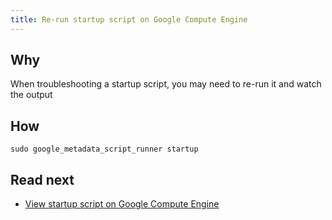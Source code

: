 ```yaml
---
title: Re-run startup script on Google Compute Engine
---
```


## Why

When troubleshooting a startup script, you may need to re-run it and watch the output

## How

```shell
sudo google_metadata_script_runner startup
```

## Read next

* [View startup script on Google Compute Engine](metadata-api/view-startup-script-on-google-compute-engine-using-metadata-endpoint.md)

